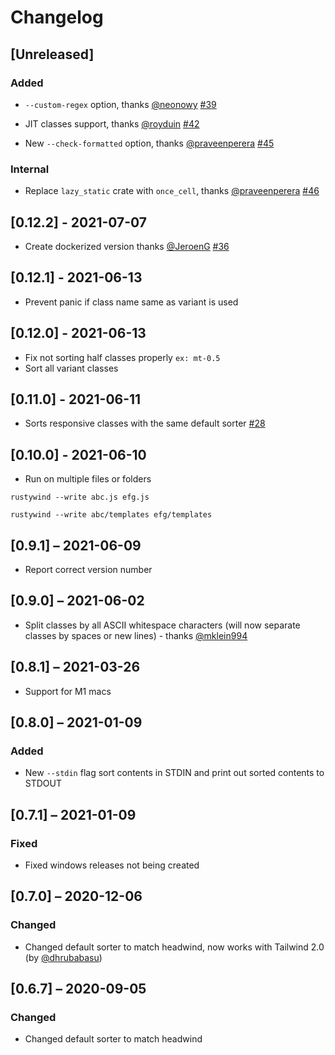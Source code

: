 # Changelog

## [Unreleased]

### Added

- `--custom-regex` option, thanks [@neonowy](https://github.com/neonowy) [#39](https://github.com/avencera/rustywind/pull/39)

- JIT classes support, thanks [@royduin](https://github.com/royduin) [#42](https://github.com/avencera/rustywind/pull/42)

- New `--check-formatted` option, thanks [@praveenperera](https://github.com/praveenperera) [#45](https://github.com/avencera/rustywind/pull/45)

### Internal

- Replace `lazy_static` crate with `once_cell`, thanks [@praveenperera](https://github.com/praveenperera) [#46](https://github.com/avencera/rustywind/pull/46)

## [0.12.2] - 2021-07-07

- Create dockerized version thanks [@JeroenG](https://github.com/Jeroen-G) [#36](https://github.com/avencera/rustywind/pull/36)

## [0.12.1] - 2021-06-13

- Prevent panic if class name same as variant is used

## [0.12.0] - 2021-06-13

- Fix not sorting half classes properly `ex: mt-0.5`
- Sort all variant classes

## [0.11.0] - 2021-06-11

- Sorts responsive classes with the same default sorter [#28](https://github.com/avencera/rustywind/issues/28)

## [0.10.0] - 2021-06-10

- Run on multiple files or folders

```shell
rustywind --write abc.js efg.js

rustywind --write abc/templates efg/templates
```

## [0.9.1] – 2021-06-09

- Report correct version number

## [0.9.0] – 2021-06-02

- Split classes by all ASCII whitespace characters (will now separate classes by spaces or new lines) - thanks [@mklein994](https://github.com/mklein994)

## [0.8.1] – 2021-03-26

- Support for M1 macs

## [0.8.0] – 2021-01-09

### Added

- New `--stdin` flag sort contents in STDIN and print out sorted contents to STDOUT

## [0.7.1] – 2021-01-09

### Fixed

- Fixed windows releases not being created

## [0.7.0] – 2020-12-06

### Changed

- Changed default sorter to match headwind, now works with Tailwind 2.0 (by [@dhrubabasu](https://github.com/dhrubabasu))

## [0.6.7] – 2020-09-05

### Changed

- Changed default sorter to match headwind
